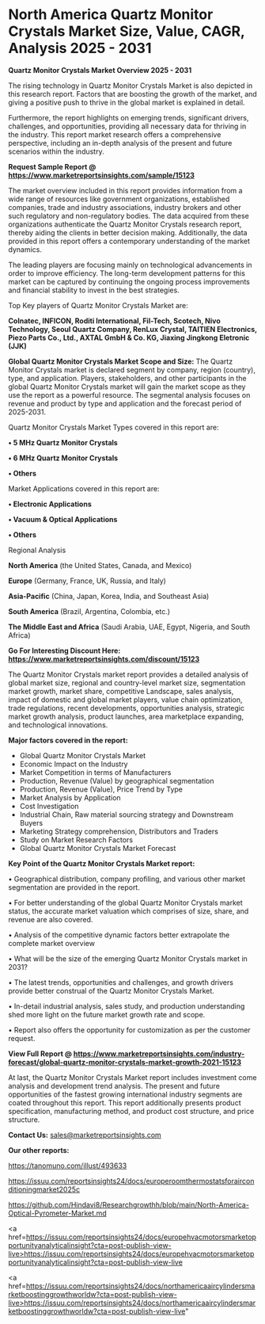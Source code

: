 # North America Quartz Monitor Crystals Market Size, Value, CAGR, Analysis 2025 - 2031

<Strong> Quartz Monitor Crystals Market Overview 2025 - 2031</strong>

The rising technology in Quartz Monitor Crystals Market is also depicted in this research report. Factors that are boosting the growth of the market, and giving a positive push to thrive in the global market is explained in detail.

Furthermore, the report highlights on emerging trends, significant drivers, challenges, and opportunities, providing all necessary data for thriving in the industry. This report market research offers a comprehensive perspective, including an in-depth analysis of the present and future scenarios within the industry.

<strong>Request Sample Report @ <a href=https://www.marketreportsinsights.com/sample/15123>https://www.marketreportsinsights.com/sample/15123</a></strong>

The market overview included in this report provides information from a wide range of resources like government organizations, established companies, trade and industry associations, industry brokers and other such regulatory and non-regulatory bodies. The data acquired from these organizations authenticate the Quartz Monitor Crystals research report, thereby aiding the clients in better decision making. Additionally, the data provided in this report offers a contemporary understanding of the market dynamics.

The leading players are focusing mainly on technological advancements in order to improve efficiency. The long-term development patterns for this market can be captured by continuing the ongoing process improvements and financial stability to invest in the best strategies.

Top Key players of Quartz Monitor Crystals Market are:

<strong>Colnatec, INFICON, Roditi International, Fil-Tech, Scotech, Nivo Technology, Seoul Quartz Company, RenLux Crystal, TAITIEN Electronics, Piezo Parts Co., Ltd., AXTAL GmbH & Co. KG, Jiaxing Jingkong Eletronic (JJK)</strong>

<strong><b>Global Quartz Monitor Crystals Market Scope and Size:</b></strong>
The Quartz Monitor Crystals market is declared segment by company, region (country), type, and application. Players, stakeholders, and other participants in the global Quartz Monitor Crystals market will gain the market scope as they use the report as a powerful resource. The segmental analysis focuses on revenue and product by type and application and the forecast period of 2025-2031.

Quartz Monitor Crystals Market Types covered in this report are:

<strong>• 5 MHz Quartz Monitor Crystals

• 6 MHz Quartz Monitor Crystals

• Others</strong>

Market Applications covered in this report are:

<strong>• Electronic Applications

• Vacuum & Optical Applications

• Others</strong> 

Regional Analysis

<strong>North America</strong> (the United States, Canada, and Mexico)

<strong>Europe</strong> (Germany, France, UK, Russia, and Italy)

<strong>Asia-Pacific</strong> (China, Japan, Korea, India, and Southeast Asia)

<strong>South America</strong> (Brazil, Argentina, Colombia, etc.)

<strong>The Middle East and Africa</strong> (Saudi Arabia, UAE, Egypt, Nigeria, and South Africa)

<strong>Go For Interesting Discount Here: <a href=https://www.marketreportsinsights.com/discount/15123>https://www.marketreportsinsights.com/discount/15123</a></strong>

The Quartz Monitor Crystals market report provides a detailed analysis of global market size, regional and country-level market size, segmentation market growth, market share, competitive Landscape, sales analysis, impact of domestic and global market players, value chain optimization, trade regulations, recent developments, opportunities analysis, strategic market growth analysis, product launches, area marketplace expanding, and technological innovations.

<strong><b>Major factors covered in the report:</b></strong>
<ul>
  <li>Global Quartz Monitor Crystals Market </li>
  <li>Economic Impact on the Industry</li>
  <li>Market Competition in terms of Manufacturers</li>
  <li>Production, Revenue (Value) by geographical segmentation</li>
  <li>Production, Revenue (Value), Price Trend by Type</li>
  <li>Market Analysis by Application</li>
  <li>Cost Investigation</li>
  <li>Industrial Chain, Raw material sourcing strategy and Downstream Buyers</li>
  <li>Marketing Strategy comprehension, Distributors and Traders</li>
  <li>Study on Market Research Factors</li>
  <li>Global Quartz Monitor Crystals Market Forecast</li>
</ul>

<strong><b>Key Point of the Quartz Monitor Crystals Market report:</b></strong>

• Geographical distribution, company profiling, and various other market segmentation are provided in the report.

• For better understanding of the global Quartz Monitor Crystals market status, the accurate market valuation which comprises of size, share, and revenue are also covered.

• Analysis of the competitive dynamic factors better extrapolate the complete market overview

• What will be the size of the emerging Quartz Monitor Crystals market in 2031?

• The latest trends, opportunities and challenges, and growth drivers provide better construal of the Quartz Monitor Crystals Market.

• In-detail industrial analysis, sales study, and production understanding shed more light on the future market growth rate and scope.

• Report also offers the opportunity for customization as per the customer request.

<strong><b>View Full Report @ <a href=https://www.marketreportsinsights.com/industry-forecast/global-quartz-monitor-crystals-market-growth-2021-15123>https://www.marketreportsinsights.com/industry-forecast/global-quartz-monitor-crystals-market-growth-2021-15123</a></b></strong>


At last, the Quartz Monitor Crystals Market report includes investment come analysis and development trend analysis. The present and future opportunities of the fastest growing international industry segments are coated throughout this report. This report additionally presents product specification, manufacturing method, and product cost structure, and price structure.

<strong>Contact Us:</strong>
sales@marketreportsinsights.com

<strong>Our other reports:</strong>

<a href=https://tanomuno.com/illust/493633>https://tanomuno.com/illust/493633</a>

<a href=https://issuu.com/reportsinsights24/docs/europeroomthermostatsforairconditioningmarket2025c>https://issuu.com/reportsinsights24/docs/europeroomthermostatsforairconditioningmarket2025c</a>

<a href=https://github.com/Hindavi8/Researchgrowthh/blob/main/North-America-Optical-Pyrometer-Market.md>https://github.com/Hindavi8/Researchgrowthh/blob/main/North-America-Optical-Pyrometer-Market.md</a>

<a href=https://issuu.com/reportsinsights24/docs/europehvacmotorsmarketopportunityanalyticalinsight?cta=post-publish-view-live>https://issuu.com/reportsinsights24/docs/europehvacmotorsmarketopportunityanalyticalinsight?cta=post-publish-view-live</a>

<a href=https://issuu.com/reportsinsights24/docs/northamericaaircylindersmarketboostinggrowthworldw?cta=post-publish-view-live>https://issuu.com/reportsinsights24/docs/northamericaaircylindersmarketboostinggrowthworldw?cta=post-publish-view-live</a>"
